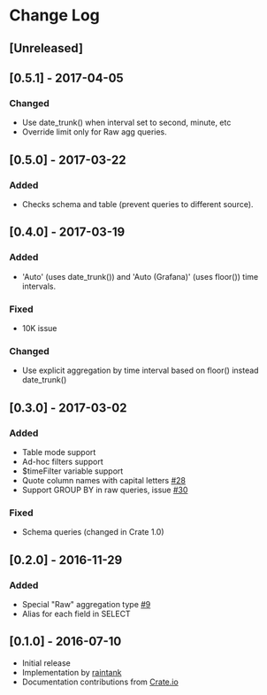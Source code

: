 # Change Log


## [Unreleased]


## [0.5.1] - 2017-04-05
### Changed
- Use date_trunk() when interval set to second, minute, etc
- Override limit only for Raw agg queries.


## [0.5.0] - 2017-03-22
### Added
- Checks schema and table (prevent queries to different source).


## [0.4.0] - 2017-03-19
### Added
- 'Auto' (uses date_trunk()) and 'Auto (Grafana)' (uses floor()) time intervals.

### Fixed
- 10K issue

### Changed
- Use explicit aggregation by time interval based on floor() instead date_trunk()

## [0.3.0] - 2017-03-02
### Added
- Table mode support
- Ad-hoc filters support
- $timeFilter variable support
- Quote column names with capital letters [#28](https://github.com/raintank/crate-datasource/issues/28)
- Support GROUP BY in raw queries, issue [#30](https://github.com/raintank/crate-datasource/issues/30)

### Fixed
- Schema queries (changed in Crate 1.0)


## [0.2.0] - 2016-11-29
### Added
- Special "Raw" aggregation type [#9](https://github.com/raintank/crate-datasource/issues/9)
- Alias for each field in SELECT


## [0.1.0] - 2016-07-10
- Initial release
- Implementation by [raintank](http://raintank.io)
- Documentation contributions from [Crate.io](https://crate.io)
